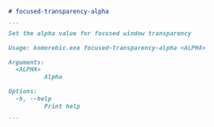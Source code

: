 ````markdown
# focused-transparency-alpha

```
Set the alpha value for focused window transparency

Usage: komorebic.exe focused-transparency-alpha <ALPHA>

Arguments:
  <ALPHA>
          Alpha

Options:
  -h, --help
          Print help

```

````